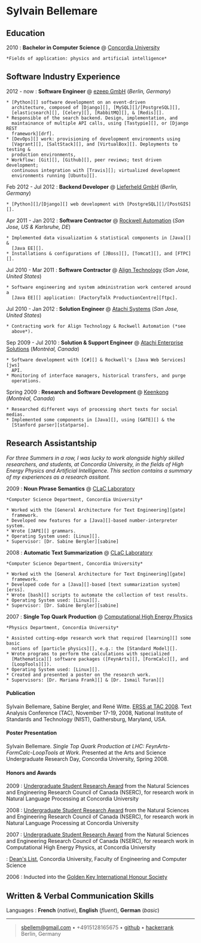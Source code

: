 # Sylvain Bellemare


## Education

2010
:   **Bachelor in Computer Science** @ [Concordia University][concordia]

    *Fields of application: physics and artificial intelligence*


## Software Industry Experience

2012 - now
:   **Software Engineer** @ [ezeep GmbH][ezeep] (*Berlin, Germany*)

    * [Python][] software development on an event-driven
      architecture, composed of [Django][], [MySQL][]/[PostgreSQL][],
      [elasticsearch][], [Celery][], [RabbitMQ][], & [Redis][].
    * Responsible of the search backend. Design, implementation, and
      maintainance of multiple API calls, using [Tastypie][], or [Django REST
      framework][drf].
    * [DevOps][] work: provisioning of development environments using
      [Vagrant][], [SaltStack][], and [VirtualBox][]. Deployments to testing &
      production environments,
    * Workflow: [Git][], [Github][], peer reviews; test driven development;
      continuous integration with [Travis][]; virtualized development
      environments running [Ubuntu][].


Feb 2012 - Jul 2012
:   **Backend Developer** @ [Lieferheld GmbH][lieferheld] (*Berlin, Germany*)

    * [Python][]/[Django][] web development with [PostgreSQL][]/[PostGIS][].


Apr 2011 - Jan 2012
:   **Software Contractor** @ [Rockwell Automation][]
    (*San Jose, US & Karlsruhe, DE*)

    * Implemented data visualization & statistical components in [Java][] &
      [Java EE][].
    * Installations & configurations of [JBoss][], [Tomcat][], and [FTPC][].


Jul 2010 - Mar 2011
:   **Software Contractor** @ [Align Technology][] (*San Jose, United States*)

    * Software engineering and system administration work centered around a
      [Java EE][] application: [FactoryTalk ProductionCentre][ftpc].


Jul 2010 - Jan 2012
:   **Solution Engineer** @ [Atachi Systems][atachi]
    (*San Jose, United States*)

    * Contracting work for Align Technology & Rockwell Automation (*see
      above*).


Sep 2009 - Jul 2010
:   **Solution & Support Engineer** @ [Atachi Enterprise Solutions][atachi]
    (*Montréal, Canada*)

    * Software development with [C#][] & Rockwell's [Java Web Services][jws]
      API.
    * Monitoring of interface managers, historical transfers, and purge
      operations.


Spring 2009
:   **Research and Software Development** @ [Keenkong][] (*Montréal, Canada*)

    * Researched different ways of processing short texts for social medias.
    * Implemented some components in [Java][], using [GATE][] & the
      [Stanford parser][statparse].


## Research Assistantship

*For three Summers in a row, I was lucky to work alongside highly skilled
researchers, and students, at Concordia University, in the fields of High
Energy Physics and Artificial Intelligence. This section contains a summary of
my experiences as a research assitant.*

2009
:   **Noun Phrase Semantics** @ [CLaC Laboratory][clac]

    *Computer Science Department, Concordia University*

    * Worked with the [General Architecture for Text Engineering][gate]
      framework.
    * Developed new features for a [Java][]-based number-interpreter system.
    * Wrote [JAPE][] grammars.
    * Operating System used: [Linux][].
    * Supervisor: [Dr. Sabine Bergler][sabine]


2008
:   **Automatic Text Summarization** @ [CLaC Laboratory][clac]

    *Computer Science Department, Concordia University*

    * Worked with the [General Architecture for Text Engineering][gate]
      framework.
    * Developed code for a [Java][]-based [text summarization system][erss].
    * Wrote [bash][] scripts to automate the collection of test results.
    * Operating System used: [Linux][].
    * Supervisor: [Dr. Sabine Bergler][sabine]


2007
:   **Single Top Quark Production** @ [Computational High Energy Physics][physics]

    *Physics Department, Concordia University*

    * Assisted cutting-edge research work that required [learning][] some basic
      notions of [particle physics][], e.g.: the [Standard Model][].
    * Wrote programs to perform the calculations with specialized
      [Mathematica][] software packages ([FeynArts][], [FormCalc][], and
      [LoopTools][]).
    * Operating System used: [Linux][].
    * Created and presented a poster on the research work.
    * Supervisors: [Dr. Mariana Frank][] & [Dr. Ismail Turan][]


#### Publication

Sylvain Bellemare, Sabine Bergler, and René Witte. [ERSS at TAC 2008]. Text
Analysis Conference (TAC), November 17-19, 2008, National Institute of
Standards and Technology (NIST), Gaithersburg, Maryland, USA.



#### Poster Presentation

Sylvain Bellemare. *Single Top Quark Production at LHC:
FeynArts-FormCalc-LoopTools at Work*. Presented at the Arts and Science
Undergraduate Research Day, Concordia University, Spring 2008.


#### Honors and Awards

2009
:   [Undergraduate Student Research Award][usra] from the Natural Sciences and
    Engineering Research Council of Canada (NSERC), for research work in
    Natural Language Processing at Concordia University

2008
:   [Undergraduate Student Research Award][usra] from the Natural Sciences and
    Engineering Research Council of Canada (NSERC), for research work in
    Natural Language Processing at Concordia University

2007
:   [Undergraduate Student Research Award][usra] from the Natural Sciences and
    Engineering Research Council of Canada (NSERC), for research work in
    Computational High Energy Physics, at Concordia University

:   [Dean's List][dean], Concordia University, Faculty of Engineering and
    Computer Science

2006
:   Inducted into the [Golden Key International Honour Society][gkihs]


## Written & Verbal Communication Skills

Languages
:   **French** (*native*), **English** (*fluent*), **German** (*basic*)


----

> <sbellem@gmail.com> • +4915128165675 • [github][_github] • [hackerrank][]\
> Berlin, Germany



[github]: https://www.github.com/
[_github]: https://www.github.com/sbellem
[hackerrank]: https://www.hackerrank.com/gluonicdragon
[linkedin]: https://www.linkedin.com/in/sylvainbellemare
[ezeep]: http://www.ezeep.com
[python]: https://www.python.org/
[django]: https://www.djangoproject.com
[elasticsearch]: http://www.elasticsearch.org
[mysql]: http://www.mysql.com
[rabbitmq]: http://www.rabbitmq.com
[celery]: http://www.celeryproject.org/
[redis]: http://redis.io/
[git]: http://git-scm.com
[ubuntu]: http://www.ubuntu.com
[mac os x]: http://www.apple.com/osx/
[vagrant]: http://www.vagrantup.com
[saltstack]: http://saltstack.com/
[virtualbox]: https://www.virtualbox.org/
[tastypie]: http://tastypieapi.org/
[drf]: http://www.django-rest-framework.org/
[devops]: http://newrelic.com/devops/what-is-devops
[travis]: https://travis-ci.org/
[lieferheld]: http://www.lieferheld.de
[source2swagger]: https://github.com/solso/source2swagger
[swagger-ui]: https://github.com/wordnik/swagger-ui
[swagger-codegen]: https://github.com/wordnik/swagger-codegen
[web.py]: http://webpy.org
[sphinx]: http://sphinx.pocoo.org
[postgresql]: http://www.postgresql.org/
[postgis]: http://postgis.net/
[Rockwell Automation]: http://www.rockwellautomation.com
[ftpc]: http://www.rockwellautomation.com/rockwellsoftware/production/productioncentre
[java]: http://docs.oracle.com/javase/8/docs/api/
[java ee]: https://docs.oracle.com/javaee/7/api/toc.htm
[jboss]: http://www.redhat.com/en/technologies/jboss-middleware/application-platform
[tomcat]: http://tomcat.apache.org/
[Align Technology]: http://www.aligntech.com
[mes]: http://en.wikipedia.org/wiki/Manufacturing_execution_system
[Pnuts]: http://en.wikipedia.org/wiki/Pnuts
[ant]: http://ant.apache.org
[automate]: http://en.wikipedia.org/wiki/Automata_theory
[atachi]: http://atachisystems.com
[c#]: https://msdn.microsoft.com/en-us/library/z1zx9t92.aspx
[jws]: http://docs.oracle.com/javaee/6/tutorial/doc/gijti.html
[keenkong]: http://isentium.com
[statparse]: http://nlp.stanford.edu/software/lex-parser.shtml
[concordia]: http://www.concordia.ca/encs/computer-science-software-engineering.html
[cLac]: http://clac.cs.concordia.ca
[erss]: http://rene-witte.net/erss-at-tac2008
[gate]: https://gate.ac.uk
[jape]: https://gate.ac.uk/sale/tao/splitch8.html
[bash]: http://www.tldp.org/LDP/abs/html/
[linux]: http://www.linux.com/
[sabine]: http://users.encs.concordia.ca/~bergler
[physics]: http://physics.concordia.ca
[learning]: http://www.feynarts.de/FA3Guide.pdf
[particle physics]: http://pdg.lbl.gov/2014/html/what_is_pdg.html
[standard model]: http://home.web.cern.ch/about/physics/standard-model
[mathematica]: http://www.wolfram.com/mathematica/
[feynarts]: http://www.feynarts.de
[formcalc]: http://www.feynarts.de/formcalc
[looptools]: http://www.feynarts.de/looptools
[Dr. Mariana Frank]: http://physics.concordia.ca/facultyandresearch/bios/mfrank.php
[Dr. Ismail Turan]: http://www.researchgate.net/profile/Ismail_Turan
[ERSS at TAC 2008]: http://www.nist.gov/tac/publications/2008/participant.papers/CLaC.proceedings.pdf
[usra]: http://www.nserc-crsng.gc.ca/students-etudiants/ug-pc/usra-brpc_eng.asp
[gkihs]: https://www.goldenkey.org/
[dean]: https://www.encs.concordia.ca/documents/ENCS_DeanList_2006-7.pdf
